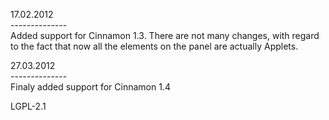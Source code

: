  17.02.2012 <br/>
\-------------- <br/>
Added support for Cinnamon 1.3. There are not many changes, with regard to the fact that now all the elements on the panel are actually Applets.

27.03.2012 <br/>
\-------------- <br/>
Finaly added support for Cinnamon 1.4

LGPL-2.1
